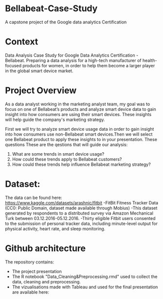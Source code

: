 # Bellabeat-Case-Study
A capstone project of the Google data analytics Certification 

# Context
Data Analysis Case Study for Google Data Analytics Certification - Bellabeat. Preparing a data analysis for a high-tech manufacturer of health-focused products for women,  in order to help them become a larger player in the global smart device market.

# Project Overview
As a data analyst working in the marketing analyst team, my goal was to focus on one of Bellabeat’s products and analyze smart device data to gain insight into how consumers are using their smart devices. These insights will help guide the company's marketing strategy.

First we will try to analyze smart device usage data in order to gain insight into how consumers use non-Bellabeat smart devices.Then we will select one Bellabeat product to apply these insights to in your presentation. These questions
These are the qestions that will guide our analysis:
1. What are some trends in smart device usage?
2. How could these trends apply to Bellabeat customers?
3. How could these trends help influence Bellabeat marketing strategy? 

# Dataset: 
The data can be found here: https://www.kaggle.com/datasets/arashnic/fitbit
-FitBit Fitness Tracker Data (CC0: Public Domain, dataset made available through Mobius)
-This dataset generated by respondents to a distributed survey via Amazon Mechanical Turk between 03.12.2016-05.12.2016. 
-Thirty eligible Fitbit users consented to the submission of personal tracker data, including minute-level output for physical activity, heart rate, and sleep monitoring.
# Github architecture
The repository contains:
- The project presentation
- The R notebook "Data_Cleaning&Preprocessing.rmd" used to collect the data, cleaning and preprocessing.
- The vizualisations made with Tableau and used for the final presentation are available here:
